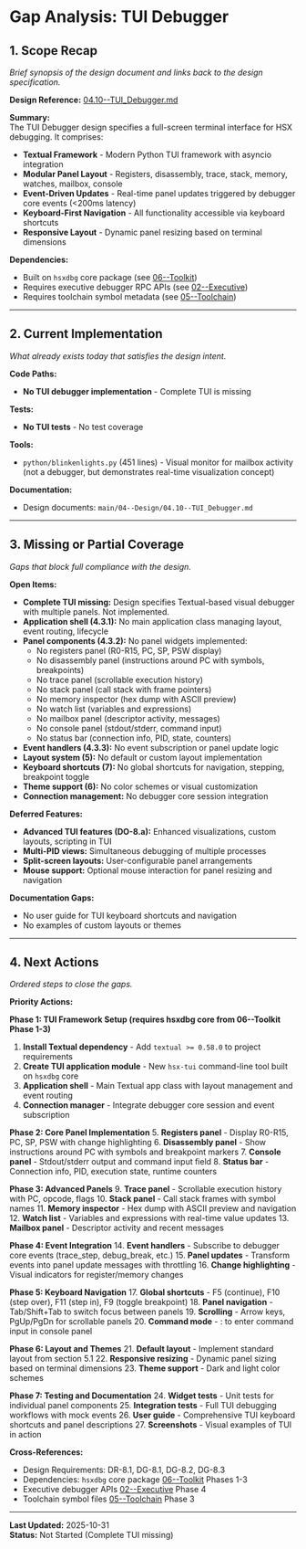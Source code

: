 # Gap Analysis: TUI Debugger

## 1. Scope Recap

_Brief synopsis of the design document and links back to the design specification._

**Design Reference:** [04.10--TUI_Debugger.md](../../../04--Design/04.10--TUI_Debugger.md)

**Summary:**  
The TUI Debugger design specifies a full-screen terminal interface for HSX debugging. It comprises:

- **Textual Framework** - Modern Python TUI framework with asyncio integration
- **Modular Panel Layout** - Registers, disassembly, trace, stack, memory, watches, mailbox, console
- **Event-Driven Updates** - Real-time panel updates triggered by debugger core events (<200ms latency)
- **Keyboard-First Navigation** - All functionality accessible via keyboard shortcuts
- **Responsive Layout** - Dynamic panel resizing based on terminal dimensions

**Dependencies:**
- Built on `hsxdbg` core package (see [06--Toolkit](../06--Toolkit/01--Study.md))
- Requires executive debugger RPC APIs (see [02--Executive](../02--Executive/01--Study.md))
- Requires toolchain symbol metadata (see [05--Toolchain](../05--Toolchain/01--Study.md))

---

## 2. Current Implementation

_What already exists today that satisfies the design intent._

**Code Paths:**
- **No TUI debugger implementation** - Complete TUI is missing

**Tests:**
- **No TUI tests** - No test coverage

**Tools:**
- `python/blinkenlights.py` (451 lines) - Visual monitor for mailbox activity (not a debugger, but demonstrates real-time visualization concept)

**Documentation:**
- Design documents: `main/04--Design/04.10--TUI_Debugger.md`

---

## 3. Missing or Partial Coverage

_Gaps that block full compliance with the design._

**Open Items:**
- **Complete TUI missing:** Design specifies Textual-based visual debugger with multiple panels. Not implemented.
- **Application shell (4.3.1):** No main application class managing layout, event routing, lifecycle
- **Panel components (4.3.2):** No panel widgets implemented:
  - No registers panel (R0-R15, PC, SP, PSW display)
  - No disassembly panel (instructions around PC with symbols, breakpoints)
  - No trace panel (scrollable execution history)
  - No stack panel (call stack with frame pointers)
  - No memory inspector (hex dump with ASCII preview)
  - No watch list (variables and expressions)
  - No mailbox panel (descriptor activity, messages)
  - No console panel (stdout/stderr, command input)
  - No status bar (connection info, PID, state, counters)
- **Event handlers (4.3.3):** No event subscription or panel update logic
- **Layout system (5):** No default or custom layout implementation
- **Keyboard shortcuts (7):** No global shortcuts for navigation, stepping, breakpoint toggle
- **Theme support (6):** No color schemes or visual customization
- **Connection management:** No debugger core session integration

**Deferred Features:**
- **Advanced TUI features (DO-8.a):** Enhanced visualizations, custom layouts, scripting in TUI
- **Multi-PID views:** Simultaneous debugging of multiple processes
- **Split-screen layouts:** User-configurable panel arrangements
- **Mouse support:** Optional mouse interaction for panel resizing and navigation

**Documentation Gaps:**
- No user guide for TUI keyboard shortcuts and navigation
- No examples of custom layouts or themes

---

## 4. Next Actions

_Ordered steps to close the gaps._

**Priority Actions:**

**Phase 1: TUI Framework Setup (requires hsxdbg core from 06--Toolkit Phase 1-3)**
1. **Install Textual dependency** - Add `textual >= 0.58.0` to project requirements
2. **Create TUI application module** - New `hsx-tui` command-line tool built on `hsxdbg` core
3. **Application shell** - Main Textual app class with layout management and event routing
4. **Connection manager** - Integrate debugger core session and event subscription

**Phase 2: Core Panel Implementation**
5. **Registers panel** - Display R0-R15, PC, SP, PSW with change highlighting
6. **Disassembly panel** - Show instructions around PC with symbols and breakpoint markers
7. **Console panel** - Stdout/stderr output and command input field
8. **Status bar** - Connection info, PID, execution state, runtime counters

**Phase 3: Advanced Panels**
9. **Trace panel** - Scrollable execution history with PC, opcode, flags
10. **Stack panel** - Call stack frames with symbol names
11. **Memory inspector** - Hex dump with ASCII preview and navigation
12. **Watch list** - Variables and expressions with real-time value updates
13. **Mailbox panel** - Descriptor activity and recent messages

**Phase 4: Event Integration**
14. **Event handlers** - Subscribe to debugger core events (trace_step, debug_break, etc.)
15. **Panel updates** - Transform events into panel update messages with throttling
16. **Change highlighting** - Visual indicators for register/memory changes

**Phase 5: Keyboard Navigation**
17. **Global shortcuts** - F5 (continue), F10 (step over), F11 (step in), F9 (toggle breakpoint)
18. **Panel navigation** - Tab/Shift+Tab to switch focus between panels
19. **Scrolling** - Arrow keys, PgUp/PgDn for scrollable panels
20. **Command mode** - : to enter command input in console panel

**Phase 6: Layout and Themes**
21. **Default layout** - Implement standard layout from section 5.1
22. **Responsive resizing** - Dynamic panel sizing based on terminal dimensions
23. **Theme support** - Dark and light color schemes

**Phase 7: Testing and Documentation**
24. **Widget tests** - Unit tests for individual panel components
25. **Integration tests** - Full TUI debugging workflows with mock events
26. **User guide** - Comprehensive TUI keyboard shortcuts and panel descriptions
27. **Screenshots** - Visual examples of TUI in action

**Cross-References:**
- Design Requirements: DR-8.1, DG-8.1, DG-8.2, DG-8.3
- Dependencies: `hsxdbg` core package [06--Toolkit](../06--Toolkit/01--Study.md) Phases 1-3
- Executive debugger APIs [02--Executive](../02--Executive/01--Study.md) Phase 4
- Toolchain symbol files [05--Toolchain](../05--Toolchain/01--Study.md) Phase 3

---

**Last Updated:** 2025-10-31  
**Status:** Not Started (Complete TUI missing)
